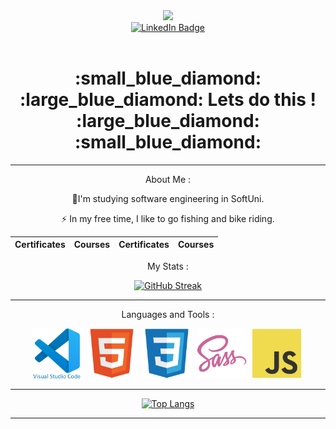 
<div id="header" align="center">
  <img src="https://media.giphy.com/media/xhhs2xNsO58gPn99jb/giphy.gif" width="200"/>
  <div id="badges">
  <a href="https://www.linkedin.com/in/dian-grigorov-27573b258/">
    <img src="https://img.shields.io/badge/LinkedIn-blue?style=for-the-badge&logo=linkedin&logoColor=white" alt="LinkedIn Badge"/>
  </a>
 
</div>
   <img src="https://komarev.com/ghpvc/?username=dianGrigorov&style=flat-square&color=blue" alt=""/>
  <h1>
 :small_blue_diamond: :large_blue_diamond: Lets do this ! :large_blue_diamond: :small_blue_diamond:
  
</h1>
  <div align="center">
 
</div>
  
---
About Me :
  
:telescope:I'm studying software engineering in SoftUni.
  
:zap: In my free time, I like to go fishing and bike riding.
  


  | Certificates  | Courses               | Certificates  | Courses               |
  | ------------- | -------------         | ------------- | -------------         |


  
 My Stats :
  
  [![GitHub Streak](http://github-readme-streak-stats.herokuapp.com?user=dianGrigorov&theme=dark&background=000000)](https://git.io/streak-stats)
  
  ---
 Languages and Tools :

  <div>
     <img src="https://github.com/devicons/devicon/blob/master/icons/vscode/vscode-original-wordmark.svg" title="C#" alt="C#" width="80" height="80"/>&nbsp;
     <img src="https://github.com/devicons/devicon/blob/master/icons/html5/html5-original.svg" title="VS" alt="VS" width="80" height="80"/>&nbsp;
     <img src="https://github.com/devicons/devicon/blob/master/icons/css3/css3-original.svg" title="VS" alt="VS" width="80" height="80"/>&nbsp;
     <img src="https://github.com/devicons/devicon/blob/master/icons/sass/sass-original.svg" title="VS" alt="VS" width="80" height="80"/>&nbsp;
     <img src="https://github.com/devicons/devicon/blob/master/icons/javascript/javascript-original.svg" title="VS" alt="VS" width="80" height="80"/>&nbsp;
    </div>
  
  ---
  
  [![Top Langs](https://github-readme-stats.vercel.app/api/top-langs/?username=dianGrigorov&layout=compact&theme=vision-friendly-dark)](https://github.com/anuraghazra/github-readme-stats)
  
  ---
  
<!--
**dianGrigorov/dianGrigorov** is a ✨ _special_ ✨ repository because its `README.md` (this file) appears on your GitHub profile.

Here are some ideas to get you started:

- 🔭 I’m currently working on ...
- 🌱 I’m currently learning ...
- 👯 I’m looking to collaborate on ...
- 🤔 I’m looking for help with ...
- 💬 Ask me about ...
- 📫 How to reach me: ...
- 😄 Pronouns: ...
- ⚡ Fun fact: ...
-->
